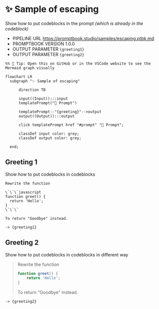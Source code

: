 # ✨ Sample of escaping

Show how to put codeblocks in the prompt _(which is already in the codeblock)_

-   PIPELINE URL https://promptbook.studio/samples/escaping.ptbk.md
-   PROMPTBOOK VERSION 1.0.0
-   OUTPUT PARAMETER `{greeting1}`
-   OUTPUT PARAMETER `{greeting2}`

<!--Graph-->
<!-- ⚠️ WARNING: This section was auto-generated -->

```mermaid
%% 🔮 Tip: Open this on GitHub or in the VSCode website to see the Mermaid graph visually

flowchart LR
  subgraph "✨ Sample of escaping"

      direction TB

      input((Input)):::input
      templatePrompt("💬 Prompt")

      templatePrompt--"{greeting}"-->output
      output((Output)):::output

      click templatePrompt href "#prompt" "💬 Prompt";

      classDef input color: grey;
      classDef output color: grey;

  end;
```

<!--/Graph-->

## Greeting 1

Show how to put codeblocks in codeblocks

```
Rewrite the function

\`\`\`javascript
function greet() {
  return 'Hello';
}
\`\`\`

To return "Goodbye" instead.

```

`-> {greeting1}`

## Greeting 2

Show how to put codeblocks in codeblocks in different way

> Rewrite the function
>
> ```javascript
> function greet() {
>     return 'Hello';
> }
> ```
>
> To return "Goodbye" instead.

`-> {greeting2}`
